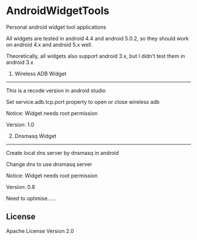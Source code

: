 # AndroidWidgetTools
Personal android widget tool applications

All widgets are tested in android 4.4 and android 5.0.2, so they should work on android 4.x and android 5.x well.

Theoretically, all widgets also support android 3.x, but I didn't test them in android 3.x

1. Wireless ADB Widget
-----------------
This is a recode version in android studio

Set service.adb.tcp.port property to open or close wireless adb

Notice: Widget needs root permission

Version: 1.0

2. Dnsmasq Widget
-----------------
Create local dns server by dnsmasq in android

Change dns to use dnsmasq server

Notice: Widget needs root permission

Version: 0.8

Need to optimise......

License
-----------------
Apache License Version 2.0
